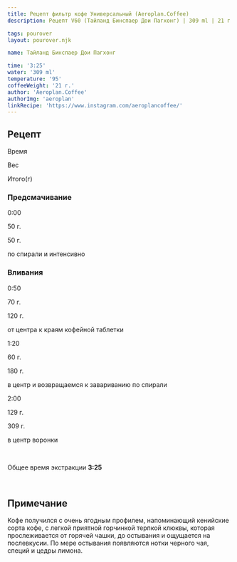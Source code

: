```yaml
---
title: Рецепт фильтр кофе Универсальный (Aeroplan.Coffee)
description: Рецепт V60 (Тайланд Бинспаер Дои Пагхонг) | 309 ml | 21 г

tags: pourover
layout: pourover.njk

name: Тайланд Бинспаер Дои Пагхонг

time: '3:25'
water: '309 ml'
temperature: '95'
coffeeWeight: '21 г.'
author: 'Aeroplan.Coffee'
authorImg: 'aeroplan'
linkRecipe: 'https://www.instagram.com/aeroplancoffee/'
---
```


## Рецепт


<div class="time-line">

Время

Вес

Итого(г)

</div>

### Предсмачивание

<div class="time-line">

0:00

50 г.

50 г.

</div>

<p class="time-note">по спирали и интенсивно</p>

### Вливания

<div class="time-line">

0:50

70 г.

120 г.

</div>

<p class="time-note">от центра к краям кофейной таблетки</p>


<div class="time-line">

1:20

60 г.

180 г.

</div>

<p class="time-note">в центр и возвращаемся к завариванию по спирали</p>

<div class="time-line">

2:00

129 г.

309 г.

</div>

<p class="time-note">в центр воронки</p>

<br>

Общее время экстракции __3:25__

<br>

<div class="info-warm">

## Примечание
Кофе получился с очень ягодным профилем, напоминающий кенийские сорта кофе, с легкой приятной горчинкой терпкой  клюквы, которая прослеживается от горячей чашки, до остывания и ощущается  на послевкусии.
По мере остывания появляются нотки черного чая, специй и цедры лимона.
</div>


